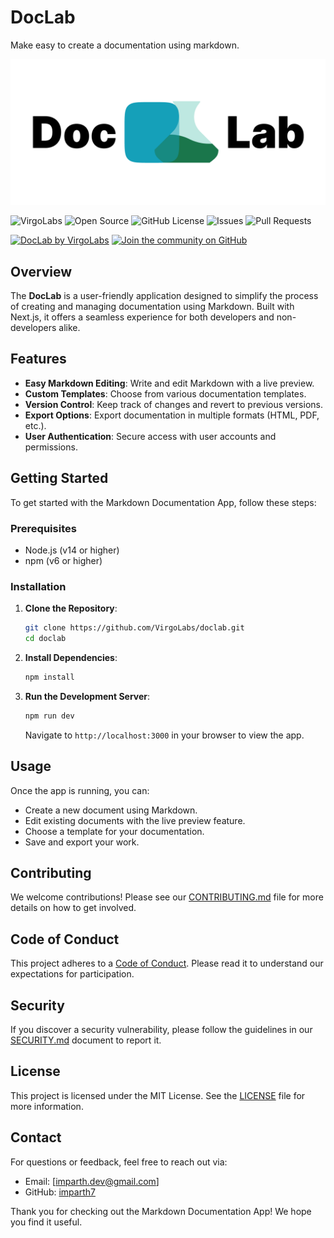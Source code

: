 # DocLab

Make easy to create a documentation using markdown.

![DocLab](doclab.png)

![VirgoLabs](https://img.shields.io/badge/VirgoLabs-1A764B)
![Open Source](https://img.shields.io/badge/Open%20Source-Yes-brightgreen.svg)
![GitHub License](https://img.shields.io/badge/License-MIT-blue.svg)
![Issues](https://img.shields.io/github/issues/VirgoLabs/doclab.svg)
![Pull Requests](https://img.shields.io/github/issues-pr/VirgoLabs/doclab.svg)

<!-- <a href="https://github.com/vercel/next.js/blob/canary/license.md"><img alt="License" src="https://img.shields.io/npm/l/doclab.svg?style=for-the-badge&labelColor=000000"></a> -->
<a href="https://github.com/VirgoLabs/doclab/"><img alt="DocLab by VirgoLabs" src="https://img.shields.io/badge/DocLab-000000?style=for-the-badge&logoSize=20&label=VirgoLabs&labelColor=1A764B"></a>
<a href="https://github.com/VirgoLabs/doclab/discussions/"><img alt="Join the community on GitHub" src="https://img.shields.io/badge/Join%20the%20community-1A764B.svg?style=for-the-badge&labelColor=000000"></a>

## Overview

The **DocLab** is a user-friendly application designed to simplify the process of creating and managing documentation using Markdown. Built with Next.js, it offers a seamless experience for both developers and non-developers alike.

## Features

- **Easy Markdown Editing**: Write and edit Markdown with a live preview.
- **Custom Templates**: Choose from various documentation templates.
- **Version Control**: Keep track of changes and revert to previous versions.
- **Export Options**: Export documentation in multiple formats (HTML, PDF, etc.).
- **User Authentication**: Secure access with user accounts and permissions.

## Getting Started

To get started with the Markdown Documentation App, follow these steps:

### Prerequisites

- Node.js (v14 or higher)
- npm (v6 or higher)

### Installation

1. **Clone the Repository**:
   ```bash
   git clone https://github.com/VirgoLabs/doclab.git
   cd doclab
   ```

2. **Install Dependencies**:
   ```bash
   npm install
   ```

3. **Run the Development Server**:
   ```bash
   npm run dev
   ```
   Navigate to `http://localhost:3000` in your browser to view the app.

## Usage

Once the app is running, you can:

- Create a new document using Markdown.
- Edit existing documents with the live preview feature.
- Choose a template for your documentation.
- Save and export your work.

## Contributing

We welcome contributions! Please see our [CONTRIBUTING.md](CONTRIBUTING.md) file for more details on how to get involved.

## Code of Conduct

This project adheres to a [Code of Conduct](CODE_OF_CONDUCT.md). Please read it to understand our expectations for participation.

## Security

If you discover a security vulnerability, please follow the guidelines in our [SECURITY.md](SECURITY.md) document to report it.

## License

This project is licensed under the MIT License. See the [LICENSE](LICENSE) file for more information.

## Contact

For questions or feedback, feel free to reach out via:

- Email: [imparth.dev@gmail.com]
- GitHub: [imparth7](https://github.com/imparth7)

Thank you for checking out the Markdown Documentation App! We hope you find it useful.